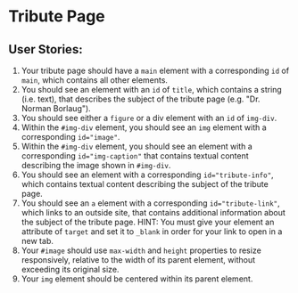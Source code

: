 # Tribute Page
## User Stories:
1. Your tribute page should have a `main` element with a corresponding `id` of `main`, which contains all other elements.
2. You should see an element with an `id` of `title`, which contains a string (i.e. text), that describes the subject of the tribute page (e.g. "Dr. Norman Borlaug").
3. You should see either a `figure` or a div element with an `id` of `img-div`.
4. Within the `#img-div` element, you should see an `img` element with a corresponding `id="image"`.
5. Within the `#img-div` element, you should see an element with a corresponding `id="img-caption"` that contains textual content describing the image shown in `#img-div`.
6. You should see an element with a corresponding `id="tribute-info"`, which contains textual content describing the subject of the tribute page.
7. You should see an `a` element with a corresponding `id="tribute-link"`, which links to an outside site, that contains additional information about the subject of the tribute page. HINT: You must give your element an attribute of `target` and set it to `_blank` in order for your link to open in a new tab.
8. Your `#image` should use `max-width` and `height` properties to resize responsively, relative to the width of its parent element, without exceeding its original size.
9. Your `img` element should be centered within its parent element.